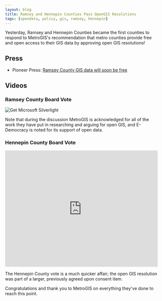 ```yaml
---
layout: blog 
title: Ramsey and Hennepin Counties Pass OpenGIS Resolutions
tags: [opendata, policy, gis, ramsey, hennepin]
---
```


Yesterday, Ramsey and Hennepin Counties became the first counties to respond to
MetroGIS's recommendation that metro counties provide free and open access to
their GIS data by approving open GIS resolutions!

## Press

- Pioneer Press:
  [Ramsey County GIS data will soon be free](http://www.twincities.com/localnews/ci_25115873/ramsey-county-gis-data-soon-be-free)

## Videos

### Ramsey County Board Vote

<object width="320" height="283" data="data:application/x-silverlight-2," id="silverlightControl" type="application/x-silverlight-2">
  <param name="initParams" value="AutoStart=False, StartPoint=250, EndPoint=604, SourceID=2600, SourceType=clip, EnableClosedCaptions=False, EmbedClipGuid=2bc7252e-ee7a-4a50-8912-71e492713f0a" />
  <param name="source" value="http://stpaul.granicus.com/core/Players/SL/ModernPlayer.xap"/>
  <param name="background" value="black" />
  <param name="minRuntimeVersion" value="4.0.50401.0" />
  <param name="autoUpgrade" value="true" />
  <param name="enablehtmlaccess" value="true"/>
  <a href="http://go.microsoft.com/fwlink/?LinkID=149156&v=4.0.50401.0" style="text-decoration:none">
    <img src="http://go.microsoft.com/fwlink/?LinkId=161376" alt="Get Microsoft Silverlight" style="border-style:none"/>
  </a>
</object>

Note that during the discussion MetroGIS is acknowledged for all of the work
they have put in researching and arguing for open GIS, and E-Democracy is noted
for its support of open data.

### Hennepin County Board Vote

<iframe scrolling="no" style="border:0" width="500" height="381" id="GranicusFlashPlayerFrame" src="http://hennepinmn.granicus.com/MediaPlayer.php?clip_id=2106&view_id=10&embed=1&player_width=500&player_height=281&entrytime=3164&stoptime=3206&auto_start=0"></iframe>

The Hennepin County vote is a much quicker affair; the open GIS resolution was
part of a larger, previously agreed upon consent item.

Congratulations and thank you to MetroGIS on everything they've done to reach
this point.

